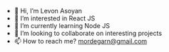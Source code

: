 - 👋 Hi, I’m Levon Asoyan
- 👀 I’m interested in React JS
- 🌱 I’m currently learning Node JS
- 💞️ I’m looking to collaborate on interesting projects
- 📫 How to reach me? mordegarn@gmail.com
